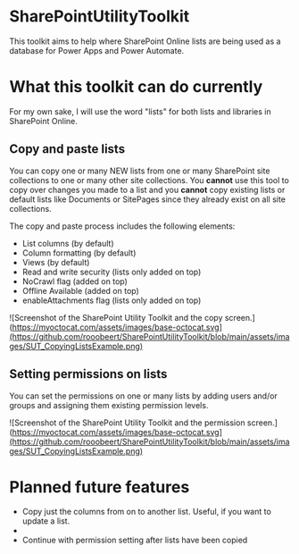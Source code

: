 # SharePointUtilityToolkit

This toolkit aims to help where SharePoint Online lists are being used as a database for Power Apps and Power Automate. 

# What this toolkit can do currently
For my own sake, I will use the word "lists" for both lists and libraries in SharePoint Online.

## Copy and paste lists
You can copy one or many NEW lists from one or many SharePoint site collections to one or many other site collections. You **cannot** use this tool to copy over changes you made to a list and you **cannot** copy existing lists or default lists like Documents or SitePages since they already exist on all site collections.

The copy and paste process includes the following elements: 
- List columns (by default)
- Column formatting (by default)
- Views (by default)
- Read and write security (lists only added on top)
- NoCrawl flag (added on top)
- Offline Available (added on top)
- enableAttachments flag (lists only added on top)

![Screenshot of the SharePoint Utility Toolkit and the copy screen.](https://myoctocat.com/assets/images/base-octocat.svg](https://github.com/rooobeert/SharePointUtilityToolkit/blob/main/assets/images/SUT_CopyingListsExample.png)

## Setting permissions on lists
You can set the permissions on one or many lists by adding users and/or groups and assigning them existing permission levels. 

![Screenshot of the SharePoint Utility Toolkit and the permission screen.](https://myoctocat.com/assets/images/base-octocat.svg](https://github.com/rooobeert/SharePointUtilityToolkit/blob/main/assets/images/SUT_CopyingListsExample.png)

# Planned future features
- Copy just the columns from on to another list. Useful, if you want to update a list.
- 
- Continue with permission setting after lists have been copied
